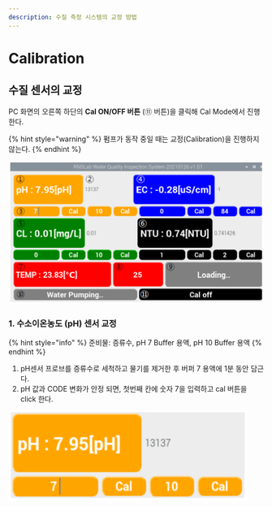 ```yaml
---
description: 수질 측정 시스템의 교정 방법
---
```


# Calibration

## 수질 센서의 교정 

PC 화면의 오른쪽 하단의 **Cal ON/OFF 버튼** \(⑪ 버튼\)을 클릭해 Cal Mode에서 진행한다. 

{% hint style="warning" %}
펌프가 동작 중일 때는 교정\(Calibration\)을 진행하지 않는다.
{% endhint %}

![&#xADF8;&#xB9BC; 1. PC &#xD654;&#xBA74; &#xC774;&#xBBF8;&#xC9C0;](.gitbook/assets/7_gui-.png)

### 1. 수소이온농도 \(pH\) 센서 교정 

{% hint style="info" %}
준비물:  증류수, pH 7 Buffer 용액, pH 10 Buffer 용액
{% endhint %}

1. pH센서 프로브를 증류수로 세척하고 물기를 제거한 후 버퍼 7 용액에 1분 동안 담근다.
2. pH 값과 CODE 변화가 안정 되면, 첫번째 칸에 숫자 7을 입력하고 cal 버튼을 click 한다.

![&#xADF8;&#xB9BC; 2. pH &#xC13C;&#xC11C;&#xC758; &#xAD50;&#xC815; ](.gitbook/assets/2_ph-.png)

